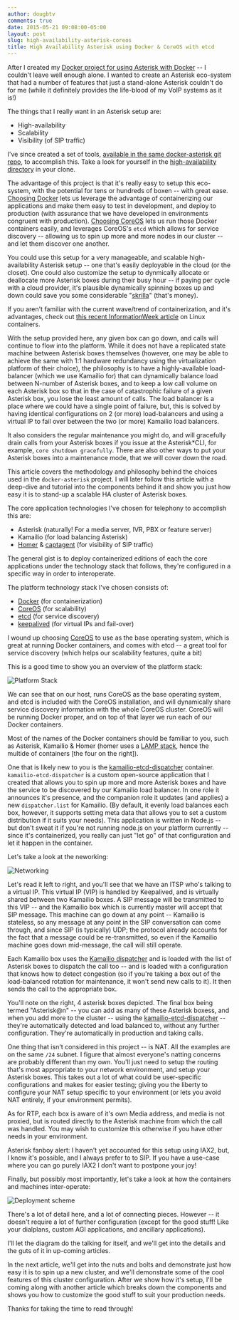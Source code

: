 ```yaml
---
author: dougbtv
comments: true
date: 2015-05-21 09:08:00-05:00
layout: post
slug: high-availability-asterisk-coreos
title: High Availability Asterisk using Docker & CoreOS with etcd
---
```


After I created my [Docker project for using Asterisk with Docker](https://github.com/dougbtv/docker-asterisk) -- I couldn't leave well enough alone. I wanted to create an Asterisk eco-system that had a number of features that just a stand-alone Asterisk couldn't do for me (while it definitely provides the life-blood of my VoIP systems as it is!)

The things that I really want in an Asterisk setup are:
* High-availability
* Scalability
* Visibility (of SIP traffic)

I've since created a set of tools, [available in the same docker-asterisk git repo](https://github.com/dougbtv/docker-asterisk), to accomplish this. Take a look for yourself in the [high-availability directory](https://github.com/dougbtv/docker-asterisk/tree/master/high-availability) in your clone.

The advantage of this project is that it's really easy to setup this eco-system, with the potential for tens or hundreds of boxen -- with great ease. [Choosing Docker](https://www.docker.com/whatisdocker/) lets us leverage the advantage of containerizing our applications and make them easy to test in development, and deploy to production (with assurance that we have developed in environments congruent with production). [Choosing CoreOS](https://coreos.com/using-coreos/) lets us run those Docker containers easily, and leverages CoreOS's `etcd` which allows for service discovery -- allowing us to spin up more and more nodes in our cluster -- and let them discover one another.

You could use this setup for a very manageable, and scalable high-availability Asterisk setup -- one that's easily deployable in the cloud (or the closet). One could also customize the setup to dynmically allocate or deallocate more Asterisk boxes during their busy hour -- if paying per cycle with a cloud provider, it's plausible dynamically spinning boxes up and down could save you some considerable "[skrilla](http://www.urbandictionary.com/define.php?term=skrilla)" (that's money).

If you aren't familiar with the current wave/trend of containerization, and it's advantages, check out [this recent InformationWeek article](http://www.informationweek.com/cloud/platform-as-a-service/linux-container-operating-systems-thin-is-in/a/d-id/1320478) on Linux containers.

With the setup provided here, any given box can go down, and calls will continue to flow into the platform. While it does not have a replicated state machine between Asterisk boxes themselves (however, one may be able to achieve the same with 1:1 hardware redundancy using the virtualization platform of their choice), the philosophy is to have a highly-available load-balancer (which we use Kamailio for) that can dynamically balance load between N-number of Asterisk boxes, and to keep a low call volume on each Asterisk box so that in the case of catastrophic failure of a given Asterisk box, you lose the least amount of calls. The load balancer is a place where we could have a single point of failure, but, this is solved by having identical configurations on 2 (or more) load-balancers and using a virtual IP to fail over between the two (or more) Kamailio load balancers.

It also considers the regular maintenance you might do, and will gracefully drain calls from your Asterisk boxes if you issue at the Asterisk*CLI, for example, `core shutdown gracefully`. There are also other ways to put your Asterisk boxes into a maintenance mode, that we will cover down the road.

This article covers the methodology and philosophy behind the choices used in the `docker-asterisk` project. I will later follow this article with a deep-dive and tutorial into the components behind it and show you just how easy it is to stand-up a scalable HA cluster of Asterisk boxes.

The core application technologies I've chosen for telephony to accomplish this are:
* Asterisk (naturally! For a media server, IVR, PBX or feature server)
* Kamailio (for load balancing Asterisk)
* [Homer](http://www.sipcapture.org/) & [captagent](https://github.com/sipcapture/captagent) (for visibility of SIP traffic)

The general gist is to deploy containerized editions of each the core applications under the technology stack that follows, they're configured in a specific way in order to interoperate.

The platform technology stack I've chosen consists of:

* [Docker](https://www.docker.com/whatisdocker/) (for containerization)
* [CoreOS](https://coreos.com/) (for scalability)
* [etcd](https://coreos.com/etcd/) (for service discovery)
* [keepalived](http://www.keepalived.org/) (for virtual IPs and fail-over)

I wound up choosing [CoreOS](https://coreos.com/) to use as the base operating system, which is great at running Docker containers, and comes with etcd -- a great tool for service discovery (which helps our scalability features, quite a bit)

This is a good time to show you an overview of the platform stack:

![Platform Stack](http://i.imgur.com/2zTAII9.png)

We can see that on our host, runs CoreOS as the base operating system, and etcd is included with the CoreOS installation, and will dynamically share service discovery information with the whole CoreOS cluster. CoreOS will be running Docker proper, and on top of that layer we run each of our Docker containers. 

Most of the names of the Docker containers should be familiar to you, such as Asterisk, Kamailio & Homer (homer uses a [LAMP stack](http://en.wikipedia.org/wiki/LAMP_%28software_bundle%29), hence the multide of containers [the four on the right]).

One that is likely new to you is the [kamailio-etcd-dispatcher](https://github.com/dougbtv/kamailio-etcd-dispatcher) container. `kamailio-etcd-dispatcher` is a custom open-source application that I created that allows you to spin up more and more Asterisk boxes and have the service to be discovered by our Kamailio load balancer. In one role it announces it's presence, and the companion role it updates (and applies) a new `dispatcher.list` for Kamailio. (By default, it evenly load balances each box, however, it supports setting meta data that allows you to set a custom distribution if it suits your needs). This application is written in Node.js -- but don't sweat it if you're not running node.js on your platform currently -- since it's containerized, you really can just "let go" of that configuration and let it happen in the container. 

Let's take a look at the neworking:

![Networking](http://i.imgur.com/G4yu1Pq.png)

Let's read it left to right, and you'll see that we have an ITSP who's talking to a virtual IP. This virtual IP (VIP) is handled by Keepalived, and is virtually shared between two Kamailio boxes. A SIP message will be transmitted to this VIP -- and the Kamailio box which is currently master will accept that SIP message. This machine can go down at any point -- Kamailio is stateless, so any message at any point in the SIP conversation can come through, and since SIP (is typically) UDP; the protocol already accounts for the fact that a message could be re-transmitted, so even if the Kamailio machine goes down mid-message, the call will still operate.

Each Kamailio box uses the [Kamailio dispatcher](http://kamailio.org/docs/modules/4.3.x/modules/dispatcher.html) and is loaded with the list of Asterisk boxes to dispatch the call too -- and is loaded with a configuration that knows how to detect congestion (so if you're taking a box out of the load-balanced rotation for maintenance, it won't send new calls to it). It then sends the call to the appropriate box.

You'll note on the right, 4 asterisk boxes depicted. The final box being termed "Asterisk@n" -- you can add as many of these Asterisk boxess, and when you add more to the cluster -- using the [kamailio-etcd-dispatcher](https://github.com/dougbtv/kamailio-etcd-dispatcher) -- they're automatically detected and load balanced to, without any further configuration. They're automatically in production and taking calls.

One thing that isn't considered in this project -- is NAT. All the examples are on the same `/24` subnet. I figure that almost everyone's natting concerns are probably different than my own. You'll just need to setup the routing that's most appropriate to your network environment, and setup your Asterisk boxes. This takes out a lot of what could be user-specific configurations and makes for easier testing; giving you the liberty to configure your NAT setup specific to your environment (or lets you avoid NAT entirely, if your environment permits).

As for RTP, each box is aware of it's own Media address, and media is not proxied, but is routed directly to the Asterisk machine from which the call was handled. You may wish to customize this otherwise if you have other needs in your environment.

Asterisk fanboy alert: I haven't yet accounted for this setup using IAX2, but, I know it's possible, and I always prefer to to SIP. If you have a use-case where you can go purely IAX2 I don't want to postpone your joy!

Finally, but possibly most importantly, let's take a look at how the containers and machines inter-operate:

![Deployment scheme](http://i.imgur.com/sOgga6w.png)

There's a lot of detail here, and a lot of connecting pieces. However -- it doesn't require a lot of further configuration (except for the good stuff! Like your dialplans, custom AGI applications, and ancillary applications).

I'll let the diagram do the talking for itself, and we'll get into the details and the guts of it in up-coming articles.

In the next article, we'll get into the nuts and bolts and demonstrate just how easy it is to spin up a new cluster, and we'll demonstrate some of the cool features of this cluster configuration. After we show how it's setup, I'll be coming along with another article which breaks down the components and shows you how to customize the good stuff to suit your production needs.

Thanks for taking the time to read through!
